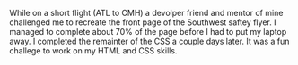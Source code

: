 While on a short flight (ATL to CMH) a devolper friend and mentor of mine challenged me to recreate the front page of the Southwest saftey flyer. I managed to complete about 70% of the page before I had to put my laptop away. I completed the remainter of the CSS a couple days later. It was a fun challege to work on my HTML and CSS skills.